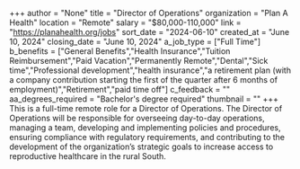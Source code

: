 +++
author = "None"
title = "Director of Operations"
organization = "Plan A Health"
location = "Remote"
salary = "$80,000-110,000"
link = "https://planahealth.org/jobs"
sort_date = "2024-06-10"
created_at = "June 10, 2024"
closing_date = "June 10, 2024"
a_job_type = ["Full Time"]
b_benefits = ["General Benefits","Health Insurance","Tuition Reimbursement","Paid Vacation","Permanently Remote","Dental","Sick time","Professional development","health insurance","a retirement plan (with a company contribution starting the first of the quarter after 6 months of employment)","Retirement","paid time off"]
c_feedback = ""
aa_degrees_required = "Bachelor's degree required"
thumbnail = ""
+++
This is a full-time remote role for a Director of Operations. The Director of Operations will be responsible for overseeing day-to-day operations, managing a team, developing and implementing policies and procedures, ensuring compliance with regulatory requirements, and contributing to the development of the organization’s strategic goals to increase access to reproductive healthcare in the rural South.